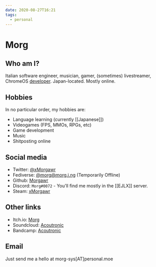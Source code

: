 ```yaml
---
date: 2020-08-27T16:21
tags:
  - personal
---
```


# Morg

## Who am I?

Italian software engineer, musician, gamer, (sometimes) livestreamer, ChromeOS
[developer](https://chromium-review.googlesource.com/q/owner:morg%2540chromium.org).
Japan-located. Mostly online.

## Hobbies

In no particular order, my hobbies are:

 * Language learning (currently [[Japanese]])
 * Videogames (FPS, MMOs, RPGs, etc)
 * Game development
 * Music
 * Shitposting online

## Social media

 * Twitter: [@xMorgawr](https://twitter.com/xMorgawr)
 * Fediverse: [@morg@morg.i.ng](https://morg.i.ng/morg) (Temporarily Offline)
 * Github: [Morgawr](https://github.com/Morgawr)
 * Discord: `Morg#0072` - You'll find me mostly in the [[EJLX]] server.
 * Steam: [xMorgawr](http://steam.personal.moe)

## Other links

 * Itch.io: [Morg](https://morg.itch.io/)
 * Soundcloud: [Acoutronic](https://soundcloud.com/acoutronic)
 * Bandcamp: [Acoutronic](http://acoutronic.bandcamp.com/)

## Email

Just send me a hello at morg-sys[AT]personal.moe
